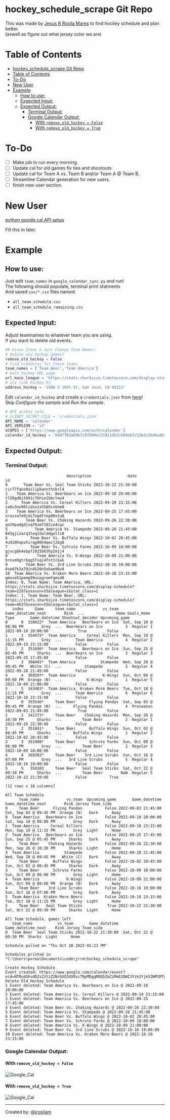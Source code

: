 # hockey_schedule_scrape Git Repo
This was made by [Jesus R Rosila Mares](https://github.com/jrosilam) to find hockey schedule and plan better.   
(aswell as figure out what jersey color we are)

# Table of Contents
- [hockey_schedule_scrape Git Repo](#hockey-schedule-scrape-git-repo)
- [Table of Contents](#table-of-contents)
- [To-Do](#to-do)
- [New User](#new-user)
- [Example](#example)
  * [How to use:](#how-to-use-)
  * [Expected Input:](#expected-input-)
  * [Expected Output:](#expected-output-)
    + [Terminal Output:](#terminal-output-)
    + [Google Calendar Output:](#google-calendar-output-)
      - [With `remove_old_hockey = False`](#with--remove-old-hockey---false-)
      - [With `remove_old_hockey = True`](#with--remove-old-hockey---true-)

# To-Do
- [ ] Make job to run every morning.
- [ ] Update cal for old games fix ties and shootouts
- [ ] Update cal for Team A vs. Team B and/or Team A @ Team B.
- [ ] Streamline Calendar generation for new users.
- [ ] finish new user section.

# New User
[python google cal API setup](https://developers.google.com/calendar/api/quickstart/python)

Fill this in later.

# Example
## How to use:
Just edit `team_names` in `google_calendar_sync.py` and run!   
The following should populate, terminal print statments   
And saved `csv/*.csv` files named:   
- `all_team_schedule.csv`
- `all_team_schedule_remaining.csv`

## Expected Input:
Adjust teamnames to whatever team you are using.  
If you want to delete old events.
```py 
## Given Items & Just Change Team Names!
# delete old hockey games?
remove_old_hockey = False
# find schedules for these teams
team_names = ['Team Beer','Team America']
# main hockey URL page
url_main_league = 'https://stats.sharksice.timetoscore.com/display-stats.php?league=1'
# ice rink hockey SJ
address_hockey = '1500 S 10th St, San Jose, CA 95112'
```
Edit `calendar_id_hockey` and create a `credentials.json` from [here](https://developers.google.com/calendar/api/quickstart/python)!   
Skip *Configure the sample* and *Run the sample*.
```py
# API access info
# CLINET_SECRET_FILE = 'credentials.json'
API_NAME = 'calendar'
API_VERSION = 'v3'
SCOPES = ['https://www.googleapis.com/auth/calendar']
calendar_id_hockey = '049ffb2a69b7c97b99ec51811db2cb09eb7c52b2c26d6a461de37da6f3f3438a@group.calendar.google.com'
```

## Expected Output:
### Terminal Output:
```terminal
                           description                date                          id
0       Team Beer Vs. Seal Team Sticks 2022-10-22 21:30:00  cir77fqoo0ailipkannthsbrl4
1    Team America Vs. Beerbears on Ice 2022-09-10 20:00:00  tl58gd6i5991c7bhie1bbclmu4
2      Team America Vs. Cereal Killers 2022-09-19 23:15:00  ie8u3ne90lsdsn1sh589cnkhm8
3    Team America Vs. Beerbears on Ice 2022-09-25 17:45:00  nrassa7m9idi7egdttep80stu8
4        Team Beer Vs. Choking Hazards 2022-09-26 22:30:00  qo29padgdjvq76sm7182co4cgc
5            Team America Vs. Stampede 2022-09-28 21:45:00  843gji2arq3teq1dalddgolts8
6          Team Beer Vs. Buffalo Wings 2022-10-02 20:45:00  4u920hopvhirqg06h4qecj2bg8
7          Team Beer Vs. Schrute Farms 2022-10-09 18:00:00  gjvcg8k4ebpf1925b63hp2m1j4
8             Team America Vs. K-Wings 2022-10-09 21:00:00  brnvm9gtrkqg5fvqi4fnttckak
9        Team Beer Vs. 3rd Line Scrubs 2022-10-16 19:00:00  8se07k2a79jn4528n5ebam96v8
10  Team America Vs. Kraken More Beers 2022-10-18 23:15:00  qmsvo51pemg99usogromfqmsd0
Index: 0, Team Name: Team America, URL: https://stats.sharksice.timetoscore.com/display-schedule?team=2297&season=55&league=1&stat_class=1
Index: 1, Team Name: Team Beer, URL: https://stats.sharksice.timetoscore.com/display-schedule?team=4637&season=55&league=1&stat_class=1
   index     Game     team_name            vs_team      Game_datetime_neat        Rink  ...              Home Goals_Home       Type       Game_datetime Shootout_decider Upcoming_game
0      0  328022*  Team America   Beerbears on Ice  Sat, Sep 10 @ 08:00 PM        Grey  ...  Beerbears on Ice          3  Regular 1 2022-09-10 20:00:00             True         False  
1      1  354475*  Team America     Cereal Killers  Mon, Sep 19 @ 11:15 PM        Grey  ...      Team America          4  Regular 2 2022-09-19 23:15:00            False         False  
2      2  351696*  Team America   Beerbears on Ice  Sun, Sep 25 @ 05:45 PM      Sharks  ...  Beerbears on Ice          3  Regular 3 2022-09-25 17:45:00            False         False  
3      3  360402*  Team America           Stampede  Wed, Sep 28 @ 09:45 PM   White (C)  ...          Stampede          2  Regular 4 2022-09-28 21:45:00            False         False  
4      4  369297*  Team America            K-Wings  Sun, Oct 09 @ 09:00 PM  Orange (N)  ...           K-Wings          1  Regular 5 2022-10-09 21:00:00            False         False  
5      5  343483*  Team America  Kraken More Beers  Tue, Oct 18 @ 11:15 PM        Grey  ...      Team America          6  Regular 6 2022-10-18 23:15:00            False         False  
0      0  355546*     Team Beer      Flying Pandas  Sat, Sep 03 @ 09:45 PM  Orange (N)  ...     Flying Pandas          4  Preseason 2022-09-03 21:45:00             True         False  
1      1  341373*     Team Beer    Choking Hazards  Mon, Sep 26 @ 10:30 PM      Sharks  ...         Team Beer          2  Regular 1 2022-09-26 22:30:00            False         False  
2      2  351841*     Team Beer      Buffalo Wings  Sun, Oct 02 @ 08:45 PM      Sharks  ...     Buffalo Wings          1  Regular 2 2022-10-02 20:45:00            False         False  
3      3  351908*     Team Beer      Schrute Farms  Sun, Oct 09 @ 06:00 PM        Grey  ...         Team Beer          2  Regular 3 2022-10-09 18:00:00            False         False  
4      4  369302*     Team Beer    3rd Line Scrubs  Sun, Oct 16 @ 07:00 PM        Grey  ...   3rd Line Scrubs          5  Regular 4 2022-10-16 19:00:00            False         False  
5      5   350303     Team Beer   Seal Team Sticks  Sat, Oct 22 @ 09:30 PM      Sharks  ...         Team Beer        NaN  Regular 5 2022-10-22 21:30:00            False          True  

[12 rows x 18 columns]

All Team Schedule
      team_name            vs_team  Upcoming_game       Game_datetime      Game_datetime_neat        Rink Jersey Team_side
0     Team Beer      Flying Pandas          False 2022-09-03 21:45:00  Sat, Sep 03 @ 09:45 PM  Orange (N)   Dark      Away
0  Team America   Beerbears on Ice          False 2022-09-10 20:00:00  Sat, Sep 10 @ 08:00 PM        Grey   Dark      Away
1  Team America     Cereal Killers          False 2022-09-19 23:15:00  Mon, Sep 19 @ 11:15 PM        Grey  Light      Home
2  Team America   Beerbears on Ice          False 2022-09-25 17:45:00  Sun, Sep 25 @ 05:45 PM      Sharks   Dark      Away
1     Team Beer    Choking Hazards          False 2022-09-26 22:30:00  Mon, Sep 26 @ 10:30 PM      Sharks  Light      Home
3  Team America           Stampede          False 2022-09-28 21:45:00  Wed, Sep 28 @ 09:45 PM   White (C)   Dark      Away
2     Team Beer      Buffalo Wings          False 2022-10-02 20:45:00  Sun, Oct 02 @ 08:45 PM      Sharks   Dark      Away
3     Team Beer      Schrute Farms          False 2022-10-09 18:00:00  Sun, Oct 09 @ 06:00 PM        Grey  Light      Home
4  Team America            K-Wings          False 2022-10-09 21:00:00  Sun, Oct 09 @ 09:00 PM  Orange (N)   Dark      Away
4     Team Beer    3rd Line Scrubs          False 2022-10-16 19:00:00  Sun, Oct 16 @ 07:00 PM        Grey   Dark      Away
5  Team America  Kraken More Beers          False 2022-10-18 23:15:00  Tue, Oct 18 @ 11:15 PM        Grey  Light      Home
5     Team Beer   Seal Team Sticks           True 2022-10-22 21:30:00  Sat, Oct 22 @ 09:30 PM      Sharks  Light      Home

All Team Schedule, games left
   team_name           vs_team       Game_datetime      Game_datetime_neat    Rink Jersey Team_side
0  Team Beer  Seal Team Sticks 2022-10-22 21:30:00  Sat, Oct 22 @ 09:30 PM  Sharks  Light      Home

Schedule pulled on "Thu Oct 20 2022 01:23 PM"

Schedules printed in "C:\Users\pxrma\Documents\code\jrrm\hockey_schedule_scrape"

Create Hockey Schedule
Event created: https://www.google.com/calendar/event?eid=NTRudGhvdDZsZzYzZ2NrbXQ3dXRzcTNyMDggMDQ5ZmZiMmE2OWI3Yzk3Yjk5ZWM1MTgxMWRiMmNiMDllYjdjNTJiMmMyNmQ2YTQ2MWRlMzdkYTZmM2YzNDM4YUBn   
Delete Old Hockey Schedule
1 Event deleted: Team America Vs. Beerbears on Ice @ 2022-09-10 20:00:00
2 Event deleted: Team America Vs. Cereal Killers @ 2022-09-19 23:15:00
3 Event deleted: Team America Vs. Beerbears on Ice @ 2022-09-25 17:45:00
4 Event deleted: Team Beer Vs. Choking Hazards @ 2022-09-26 22:30:00
5 Event deleted: Team America Vs. Stampede @ 2022-09-28 21:45:00
6 Event deleted: Team Beer Vs. Buffalo Wings @ 2022-10-02 20:45:00
7 Event deleted: Team Beer Vs. Schrute Farms @ 2022-10-09 18:00:00
8 Event deleted: Team America Vs. K-Wings @ 2022-10-09 21:00:00
9 Event deleted: Team Beer Vs. 3rd Line Scrubs @ 2022-10-16 19:00:00
10 Event deleted: Team America Vs. Kraken More Beers @ 2022-10-18 23:15:00
```

### Google Calendar Output:
#### With `remove_old_hockey = False`
![Google_Cal](/pics/Google_Cal_False.png)
#### With `remove_old_hockey = True`
![Google_Cal](/pics/Google_Cal_True.png)

----
Created by: [@jrosilam](https://github.com/jrosilam)